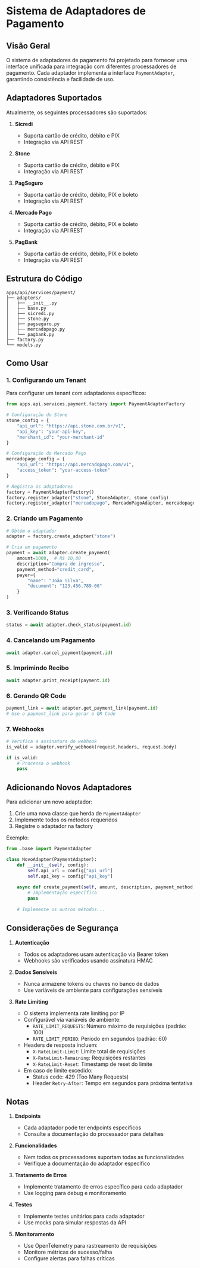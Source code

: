 # Sistema de Adaptadores de Pagamento

## Visão Geral

O sistema de adaptadores de pagamento foi projetado para fornecer uma interface unificada para integração com diferentes processadores de pagamento. Cada adaptador implementa a interface `PaymentAdapter`, garantindo consistência e facilidade de uso.

## Adaptadores Suportados

Atualmente, os seguintes processadores são suportados:

1. **Sicredi**
   - Suporta cartão de crédito, débito e PIX
   - Integração via API REST

2. **Stone**
   - Suporta cartão de crédito, débito e PIX
   - Integração via API REST

3. **PagSeguro**
   - Suporta cartão de crédito, débito, PIX e boleto
   - Integração via API REST

4. **Mercado Pago**
   - Suporta cartão de crédito, débito, PIX e boleto
   - Integração via API REST

6. **PagBank**
   - Suporta cartão de crédito, débito, PIX e boleto
   - Integração via API REST

## Estrutura do Código

```
apps/api/services/payment/
├── adapters/
│   ├── __init__.py
│   ├── base.py
│   ├── sicredi.py
│   ├── stone.py
│   ├── pagseguro.py
│   ├── mercadopago.py
│   └── pagbank.py
├── factory.py
└── models.py
```

## Como Usar

### 1. Configurando um Tenant
Para configurar um tenant com adaptadores específicos:

```python
from apps.api.services.payment.factory import PaymentAdapterFactory

# Configuração do Stone
stone_config = {
    "api_url": "https://api.stone.com.br/v1",
    "api_key": "your-api-key",
    "merchant_id": "your-merchant-id"
}

# Configuração do Mercado Pago
mercadopago_config = {
    "api_url": "https://api.mercadopago.com/v1",
    "access_token": "your-access-token"
}

# Registra os adaptadores
factory = PaymentAdapterFactory()
factory.register_adapter("stone", StoneAdapter, stone_config)
factory.register_adapter("mercadopago", MercadoPagoAdapter, mercadopago_config)
```

### 2. Criando um Pagamento
```python
# Obtém o adaptador
adapter = factory.create_adapter("stone")

# Cria um pagamento
payment = await adapter.create_payment(
    amount=1000,  # R$ 10,00
    description="Compra de ingresso",
    payment_method="credit_card",
    payer={
        "name": "João Silva",
        "document": "123.456.789-00"
    }
)
```

### 3. Verificando Status
```python
status = await adapter.check_status(payment.id)
```

### 4. Cancelando um Pagamento
```python
await adapter.cancel_payment(payment.id)
```

### 5. Imprimindo Recibo
```python
await adapter.print_receipt(payment.id)
```

### 6. Gerando QR Code
```python
payment_link = await adapter.get_payment_link(payment.id)
# Use o payment_link para gerar o QR Code
```

### 7. Webhooks
```python
# Verifica a assinatura do webhook
is_valid = adapter.verify_webhook(request.headers, request.body)

if is_valid:
    # Processa o webhook
    pass
```

## Adicionando Novos Adaptadores

Para adicionar um novo adaptador:

1. Crie uma nova classe que herda de `PaymentAdapter`
2. Implemente todos os métodos requeridos
3. Registre o adaptador na factory

Exemplo:
```python
from .base import PaymentAdapter

class NovoAdapter(PaymentAdapter):
    def __init__(self, config):
        self.api_url = config["api_url"]
        self.api_key = config["api_key"]
        
    async def create_payment(self, amount, description, payment_method, payer):
        # Implementação específica
        pass
        
    # Implemente os outros métodos...
```

## Considerações de Segurança

1. **Autenticação**
   - Todos os adaptadores usam autenticação via Bearer token
   - Webhooks são verificados usando assinatura HMAC

2. **Dados Sensíveis**
   - Nunca armazene tokens ou chaves no banco de dados
   - Use variáveis de ambiente para configurações sensíveis

3. **Rate Limiting**
   - O sistema implementa rate limiting por IP
   - Configurável via variáveis de ambiente:
     - `RATE_LIMIT_REQUESTS`: Número máximo de requisições (padrão: 100)
     - `RATE_LIMIT_PERIOD`: Período em segundos (padrão: 60)
   - Headers de resposta incluem:
     - `X-RateLimit-Limit`: Limite total de requisições
     - `X-RateLimit-Remaining`: Requisições restantes
     - `X-RateLimit-Reset`: Timestamp de reset do limite
   - Em caso de limite excedido:
     - Status code: 429 (Too Many Requests)
     - Header `Retry-After`: Tempo em segundos para próxima tentativa

## Notas

1. **Endpoints**
   - Cada adaptador pode ter endpoints específicos
   - Consulte a documentação do processador para detalhes

2. **Funcionalidades**
   - Nem todos os processadores suportam todas as funcionalidades
   - Verifique a documentação do adaptador específico

3. **Tratamento de Erros**
   - Implemente tratamento de erros específico para cada adaptador
   - Use logging para debug e monitoramento

4. **Testes**
   - Implemente testes unitários para cada adaptador
   - Use mocks para simular respostas da API

5. **Monitoramento**
   - Use OpenTelemetry para rastreamento de requisições
   - Monitore métricas de sucesso/falha
   - Configure alertas para falhas críticas 